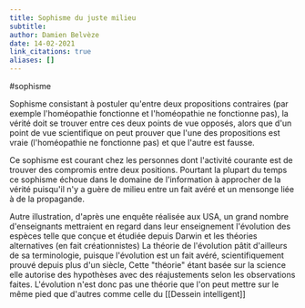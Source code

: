```yaml
---
title: Sophisme du juste milieu
subtitle:
author: Damien Belvèze
date: 14-02-2021
link_citations: true
aliases: []
---
```

#sophisme

Sophisme consistant à postuler qu'entre deux propositions contraires (par exemple l'homéopathie fonctionne et l'homéopathie ne fonctionne pas), la vérité doit se trouver entre ces deux points de vue opposés, alors que d'un point de vue scientifique on peut prouver que l'une des propositions est vraie (l'homéopathie ne fonctionne pas) et que l'autre est fausse.

Ce sophisme est courant chez les personnes dont l'activité courante est de trouver des compromis entre deux positions. Pourtant la plupart du temps ce sophisme échoue dans le domaine de l'information à approcher de la vérité puisqu'il n'y a guère de milieu entre un fait avéré et un mensonge liée à de la propagande. 

Autre illustration, d'après une enquête réalisée aux USA, un grand nombre d'enseignants mettraient en regard dans leur enseignement l'évolution des espèces telle que conçue et étudiée depuis Darwin et les théories alternatives (en fait créationnistes)
La théorie de l'évolution pâtit d'ailleurs de sa terminologie, puisque l'évolution est un fait avéré, scientifiquement prouvé depuis plus d'un siècle, Cette "théorie" étant basée sur la science elle autorise des hypothèses avec des réajustements selon les observations faites. 
L'évolution n'est donc pas une théorie que l'on peut mettre sur le même pied que d'autres comme celle du [[Dessein intelligent]]

